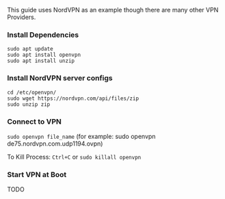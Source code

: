 This guide uses NordVPN as an example though there are many other VPN Providers.

### Install Dependencies

```
sudo apt update
sudo apt install openvpn
sudo apt install unzip
```

### Install NordVPN server configs

```
cd /etc/openvpn/ 
sudo wget https://nordvpn.com/api/files/zip
sudo unzip zip
```

### Connect to VPN

`sudo openvpn file_name` (for example: sudo openvpn de75.nordvpn.com.udp1194.ovpn)

To Kill Process: `Ctrl+C` or `sudo killall openvpn`

### Start VPN at Boot

TODO